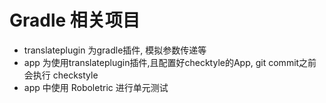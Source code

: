 # Gradle 相关项目

* translateplugin 为gradle插件, 模拟参数传递等
* app 为使用translateplugin插件,且配置好checktyle的App, git commit之前会执行 checkstyle
* app 中使用 Roboletric 进行单元测试
